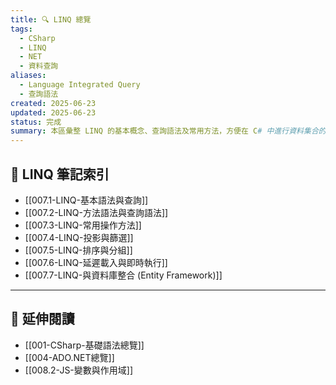 ```yaml
---
title: 🔍 LINQ 總覽
tags:
  - CSharp
  - LINQ
  - NET
  - 資料查詢
aliases:
  - Language Integrated Query
  - 查詢語法
created: 2025-06-23
updated: 2025-06-23
status: 完成
summary: 本區彙整 LINQ 的基本概念、查詢語法及常用方法，方便在 C# 中進行資料集合的查詢與操作。
---
```


## 📘 LINQ 筆記索引

- [[007.1-LINQ-基本語法與查詢]]
- [[007.2-LINQ-方法語法與查詢語法]]
- [[007.3-LINQ-常用操作方法]]
- [[007.4-LINQ-投影與篩選]]
- [[007.5-LINQ-排序與分組]]
- [[007.6-LINQ-延遲載入與即時執行]]
- [[007.7-LINQ-與資料庫整合 (Entity Framework)]]

---

## 🔁 延伸閱讀

- [[001-CSharp-基礎語法總覽]]
- [[004-ADO.NET總覽]]
- [[008.2-JS-變數與作用域]]
